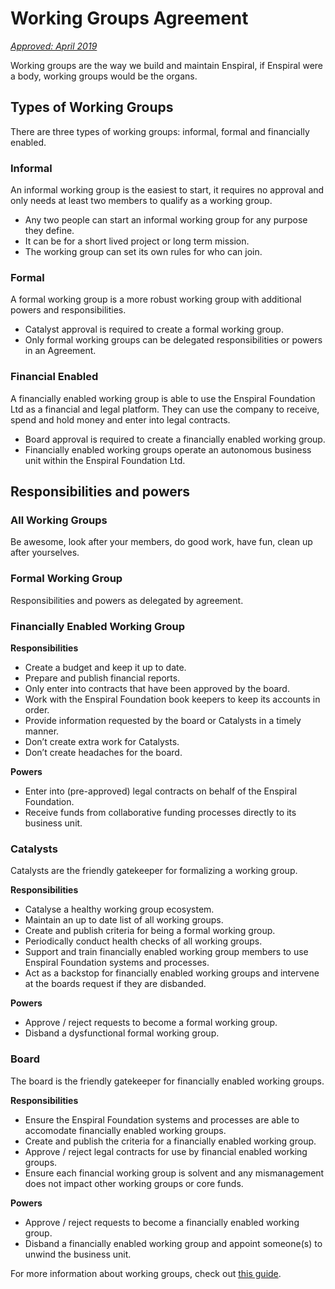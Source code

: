 # Working Groups Agreement

[_Approved: April 2019_](https://www.loomio.org/p/vksIn6z0/we-approve-the-working-group-agreement)

Working groups are the way we build and maintain Enspiral, if Enspiral were a body, working groups would be the organs.

## Types of Working Groups

There are three types of working groups: informal, formal and financially enabled.

### Informal

An informal working group is the easiest to start, it requires no approval and only needs at least two members to qualify as a working group.

* Any two people can start an informal working group for any purpose they define.
* It can be for a short lived project or long term mission.
* The working group can set its own rules for who can join.

### Formal

A formal working group is a more robust working group with additional powers and responsibilities.

* Catalyst approval is required to create a formal working group.
* Only formal working groups can be delegated responsibilities or powers in an Agreement.

### Financial Enabled

A financially enabled working group is able to use the Enspiral Foundation Ltd as a financial and legal platform. They can use the company to receive, spend and hold money and enter into legal contracts.

* Board approval is required to create a financially enabled working group.
* Financially enabled working groups operate an autonomous business unit within the Enspiral Foundation Ltd.

## Responsibilities and powers

### All Working Groups

Be awesome, look after your members, do good work, have fun, clean up after yourselves.

### Formal Working Group

Responsibilities and powers as delegated by agreement.

### Financially Enabled Working Group

**Responsibilities**

* Create a budget and keep it up to date.
* Prepare and publish financial reports.
* Only enter into contracts that have been approved by the board.
* Work with the Enspiral Foundation book keepers to keep its accounts in order.
* Provide information requested by the board or Catalysts in a timely manner.
* Don’t create extra work for Catalysts.
* Don’t create headaches for the board.

**Powers**

* Enter into (pre-approved) legal contracts on behalf of the Enspiral Foundation.
* Receive funds from collaborative funding processes directly to its business unit.

### Catalysts

Catalysts are the friendly gatekeeper for formalizing a working group.

**Responsibilities**

* Catalyse a healthy working group ecosystem.
* Maintain an up to date list of all working groups.
* Create and publish criteria for being a formal working group.
* Periodically conduct health checks of all working groups.
* Support and train financially enabled working group members to use Enspiral Foundation systems and processes.
* Act as a backstop for financially enabled working groups and intervene at the boards request if they are disbanded.

**Powers**

* Approve / reject requests to become a formal working group.
* Disband a dysfunctional formal working group.

### Board

The board is the friendly gatekeeper for financially enabled working groups.

**Responsibilities**

* Ensure the Enspiral Foundation systems and processes are able to accomodate financially enabled working groups.
* Create and publish the criteria for a financially enabled working group.
* Approve / reject legal contracts for use by financial enabled working groups.
* Ensure each financial working group is solvent and any mismanagement does not impact other working groups or core funds.

**Powers**

* Approve / reject requests to become a financially enabled working group.
* Disband a financially enabled working group and appoint someone(s) to unwind the business unit.

For more information about working groups, check out [this guide](https://github.com/enspiral/handbook/tree/d3234f4c1fe3afc87e5231beeb2d3926aee696d2/guides/working\_groups.md).
